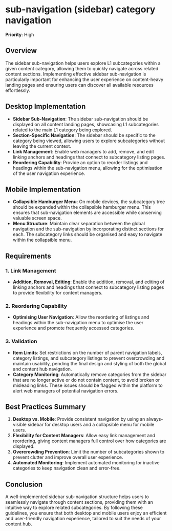 
# sub-navigation (sidebar) category navigation

**Priority**: High

## Overview

The sidebar sub-navigation helps users explore L1 subcategories within a given content category, allowing them to quickly navigate across related content sections. Implementing effective sidebar sub-navigation is particularly important for enhancing the user experience on content-heavy landing pages and ensuring users can discover all available resources effortlessly.

## Desktop Implementation

- **Sidebar Sub-Navigation**: The sidebar sub-navigation should be displayed on all content landing pages, showcasing L1 subcategories related to the main L1 category being explored.
- **Section-Specific Navigation**: The sidebar should be specific to the category being viewed, allowing users to explore subcategories without leaving the current context.
- **Link Management**: Enable web managers to add, remove, and edit linking anchors and headings that connect to subcategory listing pages.
- **Reordering Capability**: Provide an option to reorder listings and headings within the sub-navigation menu, allowing for the optimisation of the user navigation experience.

## Mobile Implementation

- **Collapsible Hamburger Menu**: On mobile devices, the subcategory tree should be expanded within the collapsible hamburger menu. This ensures that sub-navigation elements are accessible while conserving valuable screen space.
- **Menu Structure**: Maintain clear separation between the global navigation and the sub-navigation by incorporating distinct sections for each. The subcategory links should be organised and easy to navigate within the collapsible menu.

## Requirements

### 1. Link Management
- **Addition, Removal, Editing**: Enable the addition, removal, and editing of linking anchors and headings that connect to subcategory listing pages to provide flexibility for content managers.

### 2. Reordering Capability
- **Optimising User Navigation**: Allow the reordering of listings and headings within the sub-navigation menu to optimise the user experience and promote frequently accessed categories.

### 3. Validation
- **Item Limits**: Set restrictions on the number of parent navigation labels, category listings, and subcategory listings to prevent overcrowding and maintain usability, pending the final design and styling of both the global and content hub navigation.
- **Category Monitoring**: Automatically remove categories from the sidebar that are no longer active or do not contain content, to avoid broken or misleading links. These issues should be flagged within the platform to alert web managers of potential navigation errors.

## Best Practices Summary

1. **Desktop vs. Mobile**: Provide consistent navigation by using an always-visible sidebar for desktop users and a collapsible menu for mobile users.
2. **Flexibility for Content Managers**: Allow easy link management and reordering, giving content managers full control over how categories are displayed.
3. **Overcrowding Prevention**: Limit the number of subcategories shown to prevent clutter and improve overall user experience.
4. **Automated Monitoring**: Implement automated monitoring for inactive categories to keep navigation clean and error-free.

## Conclusion

A well-implemented sidebar sub-navigation structure helps users to seamlessly navigate through content sections, providing them with an intuitive way to explore related subcategories. By following these guidelines, you ensure that both desktop and mobile users enjoy an efficient and user-friendly navigation experience, tailored to suit the needs of your content hub.
